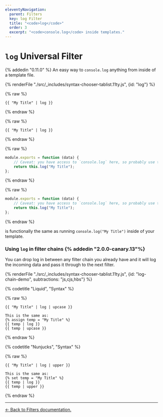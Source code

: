 ```yaml
---
eleventyNavigation:
  parent: Filters
  key: log Filter
  title: "<code>log</code>"
  order: 3
  excerpt: "<code>console.log</code> inside templates."
---
```


# `log` Universal Filter

{% addedin "0.11.0" %} An easy way to <code>console.log</code> anything from inside of a template file.

<is-land on:visible import="/js/seven-minute-tabs.js">
<seven-minute-tabs persist sync class="tabs-flush">
  {% renderFile "./src/_includes/syntax-chooser-tablist.11ty.js", {id: "log"} %}
  <div id="log-liquid" role="tabpanel">

{% raw %}

```liquid
{{ "My Title" | log }}
```

{% endraw %}

  </div>
  <div id="log-njk" role="tabpanel">

{% raw %}

```jinja2
{{ "My Title" | log }}
```

{% endraw %}

  </div>
  <div id="log-js" role="tabpanel">

{% raw %}

```js
module.exports = function (data) {
	// Caveat: you have access to `console.log` here, so probably use that.
	return this.log("My Title");
};
```

{% endraw %}

  </div>
	<div id="log-cjs" role="tabpanel">

{% raw %}

```js
module.exports = function (data) {
	// Caveat: you have access to `console.log` here, so probably use that.
	return this.log("My Title");
};
```

{% endraw %}

  </div>
</seven-minute-tabs>
</is-land>

is functionally the same as running `console.log("My Title")` inside of your template.

### Using `log` in filter chains {% addedin "2.0.0-canary.13"%}

You can drop log in between any filter chain you already have and it will log the incoming data and pass it through to the next filter.

<is-land on:visible import="/js/seven-minute-tabs.js">
<seven-minute-tabs persist sync>
	{% renderFile "./src/_includes/syntax-chooser-tablist.11ty.js", {id: "log-chain-demo", subtractions: "js,cjs,hbs"} %}
  <div id="log-chain-demo-liquid" role="tabpanel">

{% codetitle "Liquid", "Syntax" %}

{% raw %}

```liquid
{{ "My Title" | log | upcase }}

This is the same as:
{% assign temp = "My Title" %}
{{ temp | log }}
{{ temp | upcase }}
```

{% endraw %}

  </div>
  <div id="log-chain-demo-njk" role="tabpanel">

{% codetitle "Nunjucks", "Syntax" %}

{% raw %}

```jinja2
{{ "My Title" | log | upper }}

This is the same as:
{% set temp = "My Title" %}
{{ temp | log }}
{{ temp | upper }}
```

{% endraw %}

  </div>
</seven-minute-tabs>
</is-land>

---

[← Back to Filters documentation.](/docs/filters/)
